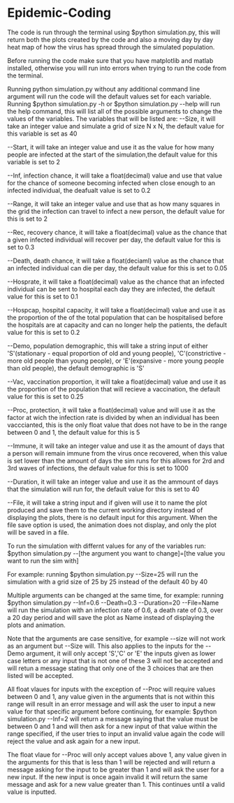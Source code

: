 # Epidemic-Coding
The code is run through the terminal using $python simulation.py, this will return both the plots created by the code and also a moving day by day heat map of how the virus has spread through the simulated population.

Before running the code make sure that you have matplotlib and matlab installed, otherwise you will run into errors when trying to run the code from the terminal.

Running python simulation.py without any additional command line argument will run the code will the default values set for each variable.
Running $python simulation.py -h or $python simulation.py --help will run the help command, this will list all of the possible arguments to change the values of the variables.
The variables that will be listed are:
--Size, it will take an integer value and simulate a grid of size N x N, the default value for this variable is set as 40

--Start, it will take an integer value and use it as the value for how many people are infected at the start of the simulation,the default value for this variable is set to 2 

--Inf, infection chance, it will take a float(decimal) value and use that value for the chance of someone becoming infected when close enough to an infected individual, the deafualt value is set to 0.2

--Range, it will take an integer value and use that as how many squares in the grid the infection can travel to infect a new person, the default value for this is set to 2 

--Rec, recovery chance, it will take a float(decimal) value as the chance that a given infected individual will recover per day, the default value for this is set to 0.3

--Death, death chance, it will take a float(deciaml) value as the chance that an infected individual can die per day, the default value for this is set to 0.05

--Hosprate, it will take a float(decimal) value as the chance that an infected individual can be sent to hospital each day they are infected, the default value for this is set to 0.1

--Hospcap, hospital capacity, it will take a float(decimal) value and use it as the proportion of the of the total population that can be hospitalised before the hospitals are at capacity and can no longer help the patients, the default value for this is set to 0.2

--Demo, population demographic, this will take a string input of either 'S'(stationary - equal proportion of old and young people), 'C'(constrictive - more old people than young people), or 'E'(expansive - more young people than old people), the default demographic is 'S'

--Vac, vaccination proportion, it will take a float(decimal) value and use it as the proportion of the population that will recieve a vaccination, the default value for this is set to 0.25

--Proc, protection, it will take a float(decimal) value and will use it as the factor at wich the infection rate is divided by when an individual has been vacccianted, this is the only float value that does not have to be in the range between 0 and 1, the default value for this is 5

--Immune, it will take an integer value and use it as the amount of days that a person will remain immune from the virus once recovered, when this value is set lower than the amount of days the sim runs for this allows for 2rd and 3rd waves of infections, the default value for this is set to 1000

--Duration, it will take an integer value and use it as the ammount of days that the simulation will run for, the default value for this is set to 40

--File, it will take a string input and if given will use it to name the plot produced and save them to the current working directory instead of displaying the plots, there is no default input for this argument. When the file save option is used, the animation does not display, and only the plot will be saved in a file.

To run the simulation with differnt values for any of the variables run:
$python simulation.py --[the argument you want to change]=[the value you want to run the sim with]

For example:
running 
$python simulation.py --Size=25 
will run the simulation with a grid size of 25 by 25 instead of the default 40 by 40 

Multiple arguments can be changed at the same time, for example:
running 
$python simulation.py --Inf=0.6 --Death=0.3 --Duration=20 --File=Name
will run the simulation with an infection rate of 0.6, a death rate of 0.3, over a 20 day period and will save the plot as Name instead of displaying the plots and animation.

Note that the arguments are case sensitive, for example --size will not work as an argument but --Size will. This also applies to the inputs for the --Demo argument, it will only accept 'S','C' or 'E' the inputs given as lower case letters or any input that is not one of these 3 will not be accepted and will retun a message stating that only one of the 3 choices that are then listed will be accepted.

All float vlaues for inputs with the exception of --Proc will require values between 0 and 1, any value given in the arguments that is not within this range will result in an error message and will ask the user to input a new value for that specific argument before continuing,
for example:
$python simulation.py --Inf=2
will return a message saying that the value must be between 0 and 1 and will then ask for a new input of that value within the range specified, if the user tries to input an invalid value again the code will reject the value and ask again for a new input.

The float vlaue for --Proc will only accept values above 1, any value given in the arguments for this that is less than 1 will be rejected and will return a message asking for the input to be greater than 1 and will ask the user for a new input. If the new input is once again invalid it will return the same message and ask for a new value greater than 1. This continues until a valid value is inputted.

